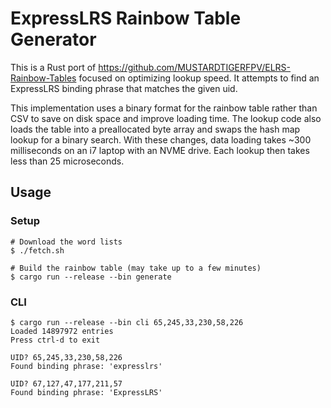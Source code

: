 # ExpressLRS Rainbow Table Generator

This is a Rust port of https://github.com/MUSTARDTIGERFPV/ELRS-Rainbow-Tables
focused on optimizing lookup speed. It attempts to find an ExpressLRS binding
phrase that matches the given uid.

This implementation uses a binary format for the rainbow table rather than CSV
to save on disk space and improve loading time. The lookup code also loads the
table into a preallocated byte array and swaps the hash map lookup for a binary
search. With these changes, data loading takes ~300 milliseconds on an i7 laptop
with an NVME drive. Each lookup then takes less than 25 microseconds.

## Usage

### Setup

```shell
# Download the word lists
$ ./fetch.sh

# Build the rainbow table (may take up to a few minutes)
$ cargo run --release --bin generate
```

### CLI

```shell
$ cargo run --release --bin cli 65,245,33,230,58,226
Loaded 14897972 entries
Press ctrl-d to exit

UID? 65,245,33,230,58,226
Found binding phrase: 'expresslrs'

UID? 67,127,47,177,211,57
Found binding phrase: 'ExpressLRS'
 ```

